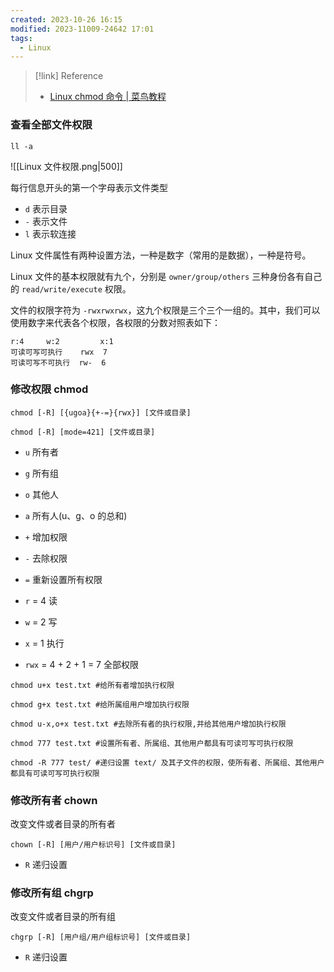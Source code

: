```yaml
---
created: 2023-10-26 16:15
modified: 2023-11009-24642 17:01
tags:
  - Linux
---
```


> [!link] Reference
> - [Linux chmod 命令 | 菜鸟教程](https://www.runoob.com/linux/linux-comm-chmod.html)

### 查看全部文件权限

```shell
ll -a
```

![[Linux 文件权限.png|500]]

每行信息开头的第一个字母表示文件类型

- `d` 表示目录
- `-` 表示文件
- `l` 表示软连接

Linux 文件属性有两种设置方法，一种是数字（常用的是数据），一种是符号。

Linux 文件的基本权限就有九个，分别是 `owner/group/others` 三种身份各有自己的 `read/write/execute` 权限。

文件的权限字符为 `-rwxrwxrwx`，这九个权限是三个三个一组的。其中，我们可以使用数字来代表各个权限，各权限的分数对照表如下：

```
r:4     w:2         x:1
可读可写可执行    rwx  7
可读可写不可执行  rw-  6
```

### 修改权限 chmod

```shell
chmod [-R] [{ugoa}{+-=}{rwx}] [文件或目录]
```

```shell
chmod [-R] [mode=421] [文件或目录]
```

- `u` 所有者
- `g` 所有组
- `o` 其他人
- `a` 所有人(u、g、o 的总和)

- `+` 增加权限
- `-` 去除权限
- `=` 重新设置所有权限

- `r` = 4 读
- `w` = 2 写
- `x` = 1 执行
- `rwx` = 4 + 2 + 1 = 7 全部权限

```shell
chmod u+x test.txt #给所有者增加执行权限

chmod g+x test.txt #给所属组用户增加执行权限

chmod u-x,o+x test.txt #去除所有者的执行权限,并给其他用户增加执行权限

chmod 777 test.txt #设置所有者、所属组、其他用户都具有可读可写可执行权限

chmod -R 777 test/ #递归设置 text/ 及其子文件的权限，使所有者、所属组、其他用户都具有可读可写可执行权限
```

### 修改所有者 chown

改变文件或者目录的所有者

```shell
chown [-R] [用户/用户标识号] [文件或目录]
```

- `R` 递归设置

### 修改所有组 chgrp

改变文件或者目录的所有组

```shell
chgrp [-R] [用户组/用户组标识号] [文件或目录]
```

- `R` 递归设置
